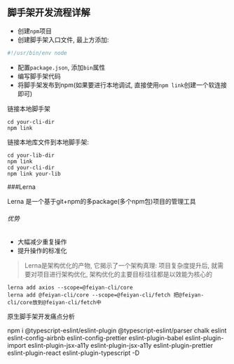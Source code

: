 ## 脚手架开发流程详解

* 创建`npm`项目
* 创建脚手架入口文件, 最上方添加:
```js
#!/usr/bin/env node
```
* 配置`package.json`, 添加`bin`属性
* 编写脚手架代码
* 将脚手架发布到npm(如果要进行本地调试, 直接使用`npm link`创建一个软连接即可)


链接本地脚手架
```shell
cd your-cli-dir
npm link
```

链接本地库文件到本地脚手架:
```shell
cd your-lib-dir
npm link
cd your-cli-dir
npm link your-lib
```


###Lerna

Lerna 是一个基于git+npm的多package(多个npm包)项目的管理工具

###### 优势
* 大幅减少重复操作 
* 提升操作的标准化

> Lerna是架构优化的产物, 它揭示了一个架构真理: 项目复杂度提升后, 就需要对项目进行架构优化, 架构优化的主要目标往往都是以效能为核心的

```shell
lerna add axios --scope=@feiyan-cli/core
lerna add @feiyan-cli/core --scope=@feiyan-cli/fetch 把@feiyan-cli/core放到@feiyan-cli/fetch中
```



原生脚手架开发痛点分析

npm i @typescript-eslint/eslint-plugin @typescript-eslint/parser chalk eslint eslint-config-airbnb eslint-config-prettier eslint-plugin-babel eslint-plugin-import eslint-plugin-jsx-a11y eslint-plugin-jsx-a11y eslint-plugin-prettier eslint-plugin-react eslint-plugin-typescript -D

